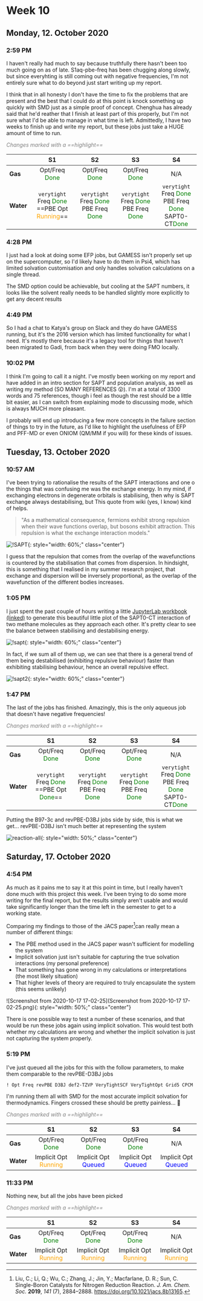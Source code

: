 # Week 10

## Monday, 12. October 2020

### 2:59 PM

I haven't really had much to say because truthfully there hasn't been too much going on as of late. S1aq-pbe-freq has been chugging along slowly, but since everyhting is still coming out with negative frequencies, I'm not entirely sure what to do beyond just start writing up my report.

I think that in all honesty I don't have the time to fix the problems that are present and the best that I could do at this point is knock something up quickly with SMD just as a simple proof of concept. Chenghua has already said that he'd reather that I finish at least part of this properly, but I'm not sure what I'd be able to manage in what time is left. Admittedly, I have two weeks to finish up and write my report, but these jobs just take a HUGE amount of time to run.

<span style="color: grey; text-align: center; font-style: italic;" class="center">Changes marked with a ==highlight==</span>

|           |                              S1                              |                              S2                              |                              S3                              |                              S4                              |
| --------- | :----------------------------------------------------------: | :----------------------------------------------------------: | :----------------------------------------------------------: | :----------------------------------------------------------: |
| **Gas**   |       Opt/Freq <span style="color: green;">Done</span>       |       Opt/Freq <span style="color: green;">Done</span>       |       Opt/Freq <span style="color: green;">Done</span>       |                             N/A                              |
| **Water** | `verytight` Freq <span style="color: green;">Done</span><br/>==PBE Opt <span style="color: orange;">Running</span>== | `verytight` Freq <span style="color: green;">Done</span><br/>PBE Freq <span style="color: green;">Done</span> | `verytight` Freq <span style="color: green;">Done</span><br/>PBE Freq <span style="color: green;">Done</span> | `verytight` Freq <span style="color: green;">Done</span><br/>PBE Freq <span style="color: green;">Done</span><br/>SAPT0-CT<span style="color: green;">Done</span> |

### 4:28 PM

I just had a look at doing some EFP jobs, but GAMESS isn't properly set up on the supercomputer, so I'd likely have to do them in Psi4, which has limited solvation customisation and only handles solvation calculations on a single thread.

The SMD option could be achievable, but cooling at the SAPT numbers, it looks like the solvent really needs to be handled slightly more explicitly to get any decent results

### 4:49 PM

So I had a chat to Katya's group on Slack and they do have GAMESS running, but it's the 2016 version which has limited functionality for what I need. It's mostly there because it's a legacy tool for things that haven't been migrated to Gadi, from back when they were doing FMO locally.

### 10:02 PM

I think I'm going to call it a night. I've mostly been working on my report and have added in an intro section for SAPT and population analysis, as well as writing my method (SO MANY REFERENCES :astonished:). I'm at a total of 3300 words and 75 references, though i feel as though the rest should be a little bit easier, as I can switch from explaining mode to discussing mode, which is always MUCH more pleasant.

I probably will end up introducing a few more concepts in the failure section of things to try in the future, as I'd like to highlight the usefulness of EFP and PFF-MD or even ONIOM (QM/MM if you will) for these kinds of issues.

## Tuesday, 13. October 2020

### 10:57 AM

I've been trying to rationalise the results of the SAPT interactions and one o the things that was confusing me was the exchange energy. In my mind, if exchanging electrons in degenerate orbitals is stabilising, then why is SAPT exchange always destabilising, but This quote from wiki (yes, I know) kind of helps.

> "As a mathematical consequence, fermions exhibit strong repulsion when their wave functions overlap, but bosons exhibit attraction. This repulsion is what the exchange interaction models."

![!SAPT](SAPT.svg){: style="width: 60%;" class="center"}



I guess that the repulsion that comes from the overlap of the wavefunctions is countered by the stabilisation that comes from dispersion. In hindsight, this is something that I realised in my summer research project, that exchange and dispersion will be inversely proportional, as the overlap of the wavefunction of the different bodies increases.

### 1:05 PM

I just spent the past couple of hours writing a little [JupyterLab workbook (linked)](https://adreasnow.com/Notebooks/MethaneSAPTScan.html) to generate this beautiful little plot of the SAPT0-CT interaction of two methane molecules as they approach each other. It's pretty clear to see the balance between stabilising and destabilising energy.

![!sapt](sapt1.svg){: style="width: 60%;" class="center"}

In fact, if we sum all of them up, we can see that there is a general trend of them being destabilised (exhibiting repulsive behaviour) faster than exhibiting stabilising behaviour, hence an overall repulsive effect.

![!sapt2](sapt2.svg){: style="width: 60%;" class="center"}

### 1:47 PM

The last of the jobs has finished. Amazingly, this is the only aqueous job that doesn't have negative frequencies!

<span style="color: grey; text-align: center; font-style: italic;" class="center">Changes marked with a ==highlight==</span>

|           |                              S1                              |                              S2                              |                              S3                              |                              S4                              |
| --------- | :----------------------------------------------------------: | :----------------------------------------------------------: | :----------------------------------------------------------: | :----------------------------------------------------------: |
| **Gas**   |       Opt/Freq <span style="color: green;">Done</span>       |       Opt/Freq <span style="color: green;">Done</span>       |       Opt/Freq <span style="color: green;">Done</span>       |                             N/A                              |
| **Water** | `verytight` Freq <span style="color: green;">Done</span><br/>==PBE Opt <span style="color: green;">Done</span>== | `verytight` Freq <span style="color: green;">Done</span><br/>PBE Freq <span style="color: green;">Done</span> | `verytight` Freq <span style="color: green;">Done</span><br/>PBE Freq <span style="color: green;">Done</span> | `verytight` Freq <span style="color: green;">Done</span><br/>PBE Freq <span style="color: green;">Done</span><br/>SAPT0-CT<span style="color: green;">Done</span> |

Putting the B97-3c and revPBE-D3BJ jobs side by side, this is what we get... revPBE-D3BJ isn't much better at representing the system

![reaction-all](reaction-all.svg){: style="width: 50%;" class="center"}

## Saturday, 17. October 2020

### 4:54 PM

As much as it pains me to say it at this point in time, but I really haven't done much with this project this week. I've been trying to do some more writing for the final report, but the results simply aren't usable and would take significantly longer than the time left in the semester to get to a working state.

Comparing my findings to those of the JACS paper[^1]can really mean a number of different things:

* The PBE method used in the JACS paper wasn't sufficient for modelling the system
* Implicit solvation just isn't suitable for capturing the true solvation interactions (my personal preference)
* That something has gone wrong in my calculations or interpretations (the most likely situation)
* That higher levels of theory are required to truly encapsulate the system (this seems unlikely)

![Screenshot from 2020-10-17 17-02-25](Screenshot from 2020-10-17 17-02-25.png){: style="width: 50%;" class="center"}

There is one possible way to test a number of these scenarios, and that would be run these jobs again using implicit solvation. This would test both whether my calculations are wrong and whether the implicit solvation is just not capturing the system properly.

### 5:19 PM

I've just queued all the jobs for this with the follow parameters, to make them comparable to the revPBE-D3BJ jobs 

```
! Opt Freq revPBE D3BJ def2-TZVP VeryTightSCF VeryTightOpt Grid5 CPCM
```

I'm running them all with SMD for the most accurate implicit solvation for thermodynamics. Fingers crossed these should be pretty painless... :crossed_fingers:

<span style="color: grey; text-align: center; font-style: italic;" class="center">Changes marked with a ==highlight==</span>

|           |                            S1                            |                          S2                           |                          S3                           |                          S4                           |
| --------- | :------------------------------------------------------: | :---------------------------------------------------: | :---------------------------------------------------: | :---------------------------------------------------: |
| **Gas**   |     Opt/Freq <span style="color: green;">Done</span>     |   Opt/Freq <span style="color: green;">Done</span>    |   Opt/Freq <span style="color: green;">Done</span>    |                          N/A                          |
| **Water** | Implicit Opt <span style="color: orange;">Running</span> | Implicit Opt <span style="color: blue;">Queued</span> | Implicit Opt <span style="color: blue;">Queued</span> | Implicit Opt <span style="color: blue;">Queued</span> |

[^1]:Liu, C.; Li, Q.; Wu, C.; Zhang, J.; Jin, Y.; Macfarlane, D. R.; Sun, C. Single-Boron Catalysts for Nitrogen Reduction Reaction. *J. Am. Chem. Soc.* **2019**, *141* (7), 2884–2888. https://doi.org/10.1021/jacs.8b13165.

### 11:33 PM

Nothing new, but all the jobs have been picked 

<span style="color: grey; text-align: center; font-style: italic;" class="center">Changes marked with a ==highlight==</span>

|           |                            S1                            |                            S2                            |                            S3                            |                            S4                            |
| --------- | :------------------------------------------------------: | :------------------------------------------------------: | :------------------------------------------------------: | :------------------------------------------------------: |
| **Gas**   |     Opt/Freq <span style="color: green;">Done</span>     |     Opt/Freq <span style="color: green;">Done</span>     |     Opt/Freq <span style="color: green;">Done</span>     |                           N/A                            |
| **Water** | Implicit Opt <span style="color: orange;">Running</span> | Implicit Opt <span style="color: orange;">Running</span> | Implicit Opt <span style="color: orange;">Running</span> | Implicit Opt <span style="color: orange;">Running</span> |